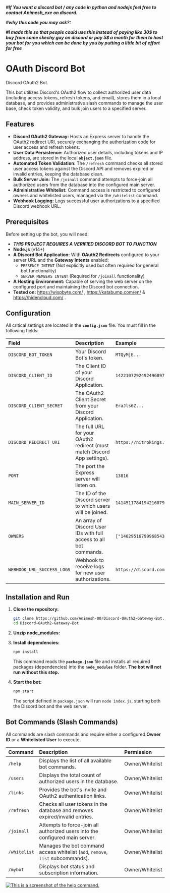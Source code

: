 ***#If You want a discord bot / any code in python and nodejs feel free to contact Animesh_exe on discord.***

***#why this code you may ask?:***

***#I made this so that people could use this instead of paying like 30$ to buy from some skechy guy on discord or pay 5$ a month for them to host your bot for you which can be done by you by putting a little bit of effort for free***
# OAuth Discord Bot

Discord OAuth2 Bot.

This bot utilizes Discord's OAuth2 flow to collect authorized user data (including access tokens, refresh tokens, and email), stores them in a local database, and provides administrative slash commands to manage the user base, check token validity, and bulk join users to a specified server.

## Features

* **Discord OAuth2 Gateway:** Hosts an Express server to handle the OAuth2 redirect URI, securely exchanging the authorization code for user access and refresh tokens.
* **User Data Persistence:** Authorized user details, including tokens and IP address, are stored in the local **`object.json`** file.
* **Automated Token Validation:** The `/refresh` command checks all stored user access tokens against the Discord API and removes expired or invalid entries, keeping the database clean.
* **Bulk Server Join:** The `/joinall` command attempts to force-join all authorized users from the database into the configured main server.
* **Administrative Whitelist:** Command access is restricted to configured owners and whitelisted users, managed via the `/whitelist` command.
* **Webhook Logging:** Logs successful user authorizations to a specified Discord webhook URL.

## Prerequisites

Before setting up the bot, you will need:
* ***THIS PROJECT REQUIRES A VERIFIED DISCORD BOT TO FUNCTION***
* **Node.js** (v14+)
* **A Discord Bot Application:** With **OAuth2 Redirects** configured to your server URL and the **Gateway Intents** enabled:
    * `PRESENCE INTENT` (Not explicitly used but often required for general bot functionality)
    * `SERVER MEMBERS INTENT` (Required for `/joinall` functionality)
* **A Hosting Environment:** Capable of serving the web server on the configured port and maintaining the Discord bot connection.
* **Tested on:** https://wispbyte.com/ , https://katabump.com/en/ & https://hidencloud.com/ .

## Configuration

All critical settings are located in the **`config.json`** file. You must fill in the following fields:

| Field | Description | Example |
| :--- | :--- | :--- |
| `DISCORD_BOT_TOKEN` | Your Discord Bot's token. | `MTQyMjE...` |
| `DISCORD_CLIENT_ID` | The Client ID of your Discord Application. | `1422107292492496897` |
| `DISCORD_CLIENT_SECRET` | The OAuth2 Client Secret from your Discord Application. | `EraJls6Z...` |
| `DISCORD_REDIRECT_URI` | The full URL for your OAuth2 redirect (must match Discord App settings). | `https://nitrokings.wispbyte.cc/` |
| `PORT` | The port the Express server will listen on. | `13816` |
| `MAIN_SERVER_ID` | The ID of the Discord server to which users will be joined. | `1414511784194216079` |
| `OWNERS` | An array of Discord User IDs with full access to all bot commands. | `["1402951679996854344"]` |
| `WEBHOOK_URL_SUCCESS_LOGS` | Webhook to receive logs for new user authorizations. | `https://discord.com/...` |

## Installation and Run

1.  **Clone the repository:**
    ```bash
    git clone https://github.com/Animesh-00/Discord-OAuth2-Gateway-Bot.git
    cd Discord-OAuth2-Gateway-Bot
    ```
2. **Unzip node_modules:**
3.  **Install dependencies:**
    ```bash
    npm install
    ```
    This command reads the **`package.json`** file and installs all required packages (dependencies) into the **`node_modules`** folder. **The bot will not run without this step.**

4.  **Start the bot:**
    ```bash
    npm start
    ```
    The script defined in `package.json` will run `node index.js`, starting both the Discord bot and the web server.

## Bot Commands (Slash Commands)

All commands are slash commands and require either a configured **Owner ID** or a **Whitelisted User** to execute.

| Command | Description | Permission |
| :--- | :--- | :--- |
| `/help` | Displays the list of all available bot commands. | Owner/Whitelist |
| `/users` | Displays the total count of authorized users in the database. | Owner/Whitelist |
| `/links` | Provides the bot's invite and OAuth2 authentication links. | Owner/Whitelist |
| `/refresh` | Checks all user tokens in the database and removes expired/invalid entries. | Owner/Whitelist |
| `/joinall` | Attempts to force-join all authorized users into the configured main server. | Owner/Whitelist |
| `/whitelist` | Manages the bot command access whitelist (`add`, `remove`, `list` subcommands). | Owner/Whitelist |
| `/mybot` | Displays bot status and subscription information. | Owner/Whitelist |










[![This is a screenshot of the help command.](https://iili.io/KSnu6V1.md.png)](https://freeimage.host/i/KSnu6V1)





